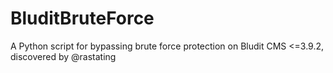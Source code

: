 # BluditBruteForce
A Python script for bypassing brute force protection on Bludit CMS <=3.9.2, discovered by @rastating
